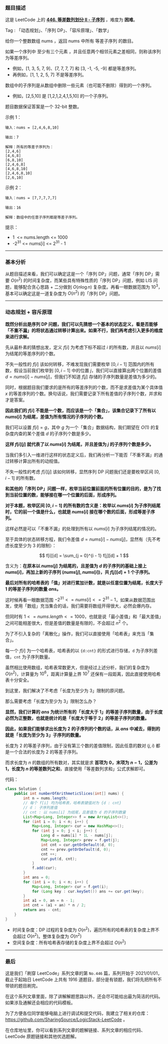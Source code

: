 ### 题目描述

这是 LeetCode 上的 **[446. 等差数列划分 II - 子序列](https://leetcode-cn.com/problems/arithmetic-slices-ii-subsequence/solution/gong-shui-san-xie-xiang-jie-ru-he-fen-xi-ykvk/)** ，难度为 **困难**。

Tag : 「动态规划」、「序列 DP」、「容斥原理」、「数学」



给你一个整数数组 nums ，返回 nums 中所有 等差子序列 的数目。

如果一个序列中 至少有三个元素 ，并且任意两个相邻元素之差相同，则称该序列为等差序列。

* 例如，[1, 3, 5, 7, 9]、[7, 7, 7, 7] 和 [3, -1, -5, -9] 都是等差序列。
* 再例如，[1, 1, 2, 5, 7] 不是等差序列。

数组中的子序列是从数组中删除一些元素（也可能不删除）得到的一个序列。

* 例如，[2,5,10] 是 [1,2,1,2,4,1,5,10] 的一个子序列。

题目数据保证答案是一个 32-bit 整数。


示例 1：
```
输入：nums = [2,4,6,8,10]

输出：7

解释：所有的等差子序列为：
[2,4,6]
[4,6,8]
[6,8,10]
[2,4,6,8]
[4,6,8,10]
[2,4,6,8,10]
[2,6,10]
```
示例 2：
```
输入：nums = [7,7,7,7,7]

输出：16

解释：数组中的任意子序列都是等差子序列。
```

提示：
* 1  <= nums.length <= 1000
* -$2^{31}$ <= nums[i] <= $2^{31}$ - 1

---

### 基本分析

从题目描述来看，我们可以确定这是一个「序列 DP」问题，通常「序列 DP」需要 $O(n^2)$ 的时间复杂度，而某些具有特殊性质的「序列 DP」问题，例如 LIS 问题，能够配合贪心思路 + 二分做到 $O(n\log{n})$ 复杂度。再看一眼数据范围为 $10^3$，基本可以确定这是一道复杂度为 $O(n^2)$ 的「序列 DP」问题。

---

### 动态规划 + 容斥原理

**既然分析出是序列 DP 问题，我们可以先猜想一个基本的状态定义，看是否能够「不重不漏」的将状态通过转移计算出来。如果不行，我们再考虑引入更多的维度来进行求解。**

先从最朴素的猜想出发，定义 $f[i]$ 为考虑下标不超过 $i$ 的所有数，并且以 $nums[i]$ 为结尾的等差序列的个数。

不失一般性的 $f[i]$ 该如何转移，不难发现我们需要枚举 $[0, i - 1]$ 范围内的所有数，假设当前我们枚举到 $[0, i - 1]$ 中的位置 $j$，我们可以直接算出两个位置的差值 $d = nums[i] - nums[j]$，但我们不知道 $f[j]$ 存储的子序列数量是差值为多少的。

同时，根据题目我们要求的是所有的等差序列的个数，而不是求差值为某个具体值 $x$ 的等差序列的个数。换句话说，我们需要记录下所有差值的子序列个数，并求和才是答案。

**因此我们的 $f[i]$ 不能是一个数，而应该是一个「集合」，该集合记录下了所有以 $nums[i]$ 为结尾，差值为所有情况的子序列的个数。**

我们可以设置 $f[i] = g$，其中 $g$ 为一个「集合」数据结构，我们期望在 $O(1)$ 的复杂度内查的某个差值 $d$ 的子序列个数是多少。

**这样 $f[i][j]$ 就代表了以 $nums[i]$ 为结尾，并且差值为 $j$ 的子序列个数是多少。**

当我们多引入一维进行这样的状态定义后，我们再分析一下能否「不重不漏」的通过转移计算出所有的动规值。

不失一般性的考虑 $f[i][j]$ 该如何转移，显然序列 DP 问题我们还是要枚举区间 $[0, i - 1]$ 的所有数。

**和其他的「序列 DP」问题一样，枚举当前位置前面的所有位置的目的，是为了找到当前位置的数，能够接在哪一个位置的后面，形成序列。**

**对于本题，枚举区间 $[0, i - 1]$ 的所有数的含义是：枚举以 $nums[i]$ 为子序列结尾时，它的前一个值是什么，也就是 $nums[i]$ 接在哪个数的后面，形成等差子序列。**

这样必然是可以「不重不漏」的处理到所有以 $nums[i]$ 为子序列结尾的情况的。

至于具体的状态转移方程，我们令差值 $d = nums[i] - nums[j]$，显然有（先不考虑长度至少为 $3$ 的限制）：

$$
f[i][d] = \sum_{j = 0}^{i - 1} f[j][d] + 1
$$

含义为：**在原本以 $nums[j]$ 为结尾的，且差值为 $d$ 的子序列的基础上接上 $nums[i]$，再加上新的子序列 $(nums[j], nums[i])$，共 $f[j][d] + 1$ 个子序列。**

**最后对所有的哈希表的「值」对进行累加计数，就是以任意位置为结尾，长度大于 $1$ 的等差子序列的数量 $ans$。**

这时候再看一眼数据范围 $-2^{31} <= nums[i] <= 2^{31}-1$，如果从数据范围出发，使用「数组」充当集合的话，我们需要将数组开得很大，必然会爆内存。

但同时有 $1  <= nums.length <= 1000$，也就是说「最小差值」和「最大差值」之间可能相差很大，但是差值的数量是有限的，不会超过 $n^2$ 个。

为了不引入复杂的「离散化」操作，我们可以直接使用「哈希表」来充当「集合」。

每一个 $f[i]$ 为一个哈希表，哈希表的以 `{d:cnt}` 的形式进行存储，`d` 为子序列差值，`cnt` 为子序列数量。

虽然相比使用数组，哈希表常数更大，但是经过上述分析，我们的复杂度为 $O(n^2)$，计算量为 $10^6$，距离计算量上界 $10^7$ 还保有一段距离，因此直接使用哈希表十分安全。

到这里，我们解决了不考虑「长度为至少为 $3$」限制的原问题。

那么需要考虑「长度为至少为 $3$」限制怎么办？

**显然，我们计算的 $ans$ 为统计所有的「长度大于 $1$」的等差子序列数量，由于长度必然为正整数，也就是统计的是「长度大于等于 $2$」的等差子序列的数量。**

**因此，如果我们能够求出长度为 $2$ 的子序列的个数的话，从 $ans$ 中减去，得到的就是「长度为至少为 $3$」子序列的数量。**

长度为 $2$ 的等差子序列，由于没有第三个数的差值限制，因此任意的数对 $(j, i)$ 都是一个合法的长度为 $2$ 的等差子序列。

而求长度为 $n$ 的数组的所有数对，其实就是求 **首项为 $0$，末项为 $n - 1$，公差为 $1$，长度为 $n$ 的等差数列之和**，直接使用「等差数列求和」公式求解即可。

代码：
```Java
class Solution {
    public int numberOfArithmeticSlices(int[] nums) {
        int n = nums.length;
        // 每个 f[i] 均为哈希表，哈希表键值对为 {d : cnt}
        // d : 子序列差值
        // cnt : 以 nums[i] 为结尾，且差值为 d 的子序列数量
        List<Map<Long, Integer>> f = new ArrayList<>();
        for (int i = 0; i < n; i++) {
            Map<Long, Integer> cur = new HashMap<>();
            for (int j = 0; j < i; j++) {
                Long d = nums[i] * 1L - nums[j];
                Map<Long, Integer> prev = f.get(j);
                int cnt = cur.getOrDefault(d, 0);
                cnt += prev.getOrDefault(d, 0);
                cnt ++;
                cur.put(d, cnt);
            }
            f.add(cur);
        }
        int ans = 0;
        for (int i = 0; i < n; i++) {
            Map<Long, Integer> cur = f.get(i);
            for (Long key : cur.keySet()) ans += cur.get(key);
        }
        int a1 = 0, an = n - 1;
        int cnt = (a1 + an) * n / 2;
        return ans - cnt;
    }
}
```
* 时间复杂度：DP 过程的复杂度为 $O(n^2)$，遍历所有的哈希表的复杂度上界不会超过 $O(n^2)$。整体复杂度为 $O(n^2)$
* 空间复杂度：所有哈希表存储的复杂度上界不会超过 $O(n^2)$

---

### 最后

这是我们「刷穿 LeetCode」系列文章的第 `No.446` 篇，系列开始于 2021/01/01，截止于起始日 LeetCode 上共有 1916 道题目，部分是有锁题，我们将先把所有不带锁的题目刷完。

在这个系列文章里面，除了讲解解题思路以外，还会尽可能给出最为简洁的代码。如果涉及通解还会相应的代码模板。

为了方便各位同学能够电脑上进行调试和提交代码，我建立了相关的仓库：https://github.com/SharingSource/LogicStack-LeetCode 。

在仓库地址里，你可以看到系列文章的题解链接、系列文章的相应代码、LeetCode 原题链接和其他优选题解。

